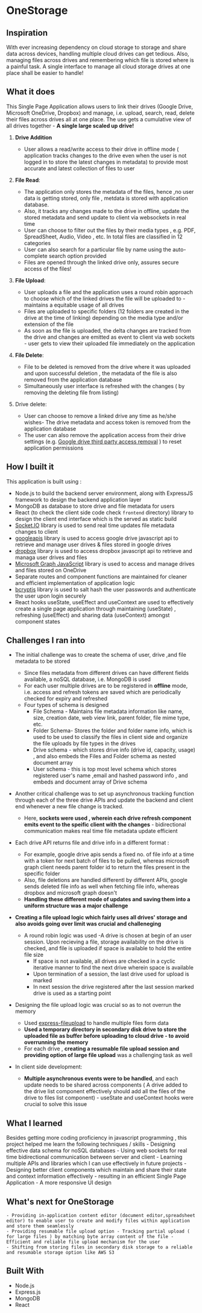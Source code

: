 # OneStorage

## Inspiration

With ever increasing dependency on cloud storage to storage and share data across devices, handling multiple cloud drives can get tedious. Also, managing files across drives and remembering which file is stored where is a painful task. A single interface to manage all cloud storage drives at one place shall be easier to handle!

## What it does

This Single Page Application allows users to link their drives (Google Drive, Microsoft OneDrive, Dropbox) and manage, i.e. upload, search, read, delete their files across drives all at one place. The use gets a cumulative view of all drives together - **A single large scaled up drive!**

1. **Drive Addition** 
    - User allows a read/write access to their drive in offline mode ( application tracks changes to the drive even when the user is not logged in to store the latest changes in metadata) to provide most accurate and latest collection of files to user
    
2. **File Read**:
    - The application only stores the metadata of the files, hence ,no user data is getting stored, only file , metdata is stored with application database.
    - Also, it tracks any changes made to the drive in offline, update the stored metadata and send update to client via websockets in real time
    - User can choose to filter out the files by their media types , e.g. PDF, SpreadSheet, Audio, Video , etc. In total files are classified in 12 categories 
    - User can also search for a particular file by name using the auto-complete search option provided
    - Files are opened through the linked drive only, assures secure access of the files!

3. **File Upload**:
    - User uploads a file and the application uses a round robin approach to choose which of the linked drives the file will be uploaded to - maintains a equitable usage of all drives 
    - Files are uploaded to specific folders (12 folders are created in the drive at the time of linking) depending on the media type and/or extension of the file 
    - As soon as the file is uploaded, the delta changes are tracked from the drive and changes are emitted as event to client via web sockets - user gets to view their uploaded file immediately on the application

4. **File Delete**:
    - File to be deleted is removed from the drive where it was uploaded and upon successful deletion , the metadata of the file is also removed from the application database
    - Simultaneously user interface is refreshed with the changes ( by removing the deleting file from listing)

5. Drive delete:
    - User can choose to remove a linked drive any time as he/she wishes- The drive metadata and access token is removed from the application database
    - The user can also remove the application access from their drive settings (e.g. [Google drive third party access removal](https://myaccount.google.com/permissions) )  to reset application permissions


## How I built it

This application is built using :
- Node.js to build the backend server environment, along with ExpressJS framework to design the backend   application layer 
- MongoDB as database to store drive and file metadata for users
- React (to check the client side code check `frontend` directory) library to design the client end interface which is the served as static build
- [Socket.IO](https://www.npmjs.com/package/socket.io) library is used to send real time updates file metadata changes to client
- [googleapis](https://www.npmjs.com/package/googleapis) library is used to access google drive javascript api to retrieve and manage user drives & files stored in google drives
- [dropbox](https://www.npmjs.com/package/dropbox) library is used to access dropbox javascript api to retrieve and managa user drives and files
- [Microsoft Graph JavaScript](https://www.npmjs.com/package/@microsoft/microsoft-graph-client) library is used to access and manage drives and files stored on OneDrive
- Separate routes and component functions are maintained for cleaner and efficient implementation of application logic
- [bcryptjs](https://www.npmjs.com/package/bcrypt) library is used to salt hash the user passwords and authenticate the user upon login securely
- React hooks useState, useEffect and useContext are used to effectively create a single page application through maintaining (useState) , refreshing (useEffect) and sharing data (useContext) amongst component states

## Challenges I ran into
- The initial challenge was to create the schema of user, drive ,and file metadata to be stored
    - Since files metadata from different drives can have different fields available, a noSQL database, i.e. MongoDB is used
    - For each user multiple drives are to be registered in **offline** mode, i.e. access and refresh tokens are saved which are periodically checked for expiry and refreshed
    - Four types of schema is designed
        - File Schema - Maintains file metadata information like name, size, creation date, web view link, parent folder, file mime type, etc.
        - Folder Schema- Stores the folder and folder name info, which is used to be used to classify the files in client side and organize the file uploads by file types in the drives        
        - Drive schema - which stores drive info (drive id, capacity, usage) , and also embeds the Files and Folder schema as nested document array
        - User schema - this is top most level schema which stores registered user's name ,email and hashed password info , and embeds and document array of Drive schema 

- Another critical challenge was to set up asynchronous tracking function through each of the three drive APIs and update the backend and client end whenever a new file change is tracked.
    - Here, **sockets were used , wherein each drive refresh component emits event to the speific client with the changes** - bidirectional communication makes real time file metadata update efficient
- Each drive API returns file and drive info in a different format :
    - For example, google drive apis sends a fixed no. of file info at a time with a token for next batch of files to be pulled, whereas microsoft graph client needs parent folder id to return the files present in the specific folder
    - Also, file deletions are handled differentl by different APIs, google sends deleted file info as well when fetching file info, whereas dropbox and microsoft graph doesn't
    - **Handling these different mode of updates and saving them into a uniform structure was a major challenge**
- **Creating a file upload logic which fairly uses all drives' storage and also avoids going over limit was crucial and challeneging**
    - A round robin logic was used
        -A drive is chosen at begin of an user session. Upon recieving a file, storage availability on the drive is checked, and file is uploaded if space is available to hold the entire file size
        - If space is not available, all drives are checked in a cyclic iterative manner to find the next drive wherein space is available
        - Upon termination of a session, the last drive used for upload is marked
        - In next session the drive registered after the last session marked drive is used as a starting point
- Designing the file upload logic was crucial so as to not overrun the memory
    - Used [express-fileupload](https://www.npmjs.com/package/express-fileupload) to handle multiple files form data
    - **Used a temporary directory in secondary disk drive to store the uploaded file as buffer before uploading to cloud drive - to avoid overrunning the memory** 
    - For each drive , **creating a resumable file upload session and providing option of large file upload** was a challenging task as well

- In client side development:
    - **Multiple asynchronous events were to be handled**, and each update needs to be shared across components ( A drive added to the drive list component effectively should add all the files of the drive to files list component) - useState and useContext hooks were crucial to solve this issue

## What I learned

Besides getting more coding proficiency in javascript programming , this project helped me learn the following techniques / skills
    - Designing effective data schema for noSQL databases
    - Using web sockets for real time bidirectional communication between server and client
    - Learning multiple APIs and libraries which I can use effectively in future projects
    - Designing better client components which maintain and share their state and context information effectively - resulting in an efficient Single Page Application
    - A more responsive UI design 

## What's next for OneStorage
    - Providing in-application content editor (document editor,spreadsheet editor) to enable user to create and modify files within application and store them seamlessly
    - Providing resumable file upload option - Tracking partial upload ( for large files ) by matching byte array content of the file - Efficient and reliable file upload mechanism for the user
    - Shifting from storing files in secondary disk storage to a reliable and resumable storage option like AWS S3 

## Built With
- Node.js
- Express.js
- MongoDB
- React






    








